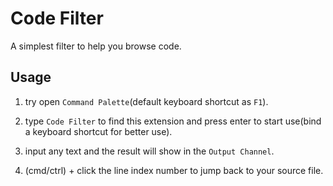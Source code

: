 # Code Filter

A simplest filter to help you browse code.

## Usage

1. try open `Command Palette`(default keyboard shortcut as `F1`).

2. type `Code Filter` to find this extension and press enter to start use(bind a keyboard shortcut for better use).

3. input any text and the result will show in the `Output Channel`.

4. (cmd/ctrl) + click the line index number to jump back to your source file.
